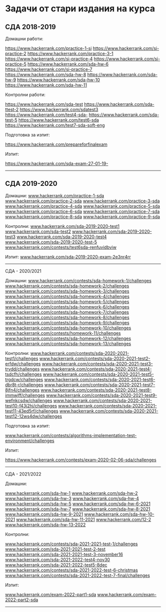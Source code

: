 # Задачи от стари издания на курса

## СДА 2018-2019

Домашни работи:

https://www.hackerrank.com/practice-1-si 
https://www.hackerrank.com/si-practice-2
https://www.hackerrank.com/practice-3-1
https://www.hackerrank.com/si-practice-4 
https://www.hackerrank.com/si-practice-5 
https://www.hackerrank.com/sda-hw-6
https://www.hackerrank.com/si-practice-7
https://www.hackerrank.com/sda-hw-8
https://www.hackerrank.com/sda-hw-9
https://www.hackerrank.com/sda-hw-10
https://www.hackerrank.com/sda-hw-11

Контролни работи:

https://www.hackerrank.com/sda-test
https://www.hackerrank.com/sda-ttest-2
https://www.hackerrank.com/sdatest3
https://www.hackerrank.com/test4-sda-
https://www.hackerrank.com/sda-test-5
https://www.hackerrank.com/test6-sda 
https://www.hackerrank.com/test7-sda-soft-eng

Подготовка за изпит:

https://www.hackerrank.com/prepareforfinalexam

Изпит:

https://www.hackerrank.com/sda-exam-27-01-19-

---

## СДА 2019-2020

Домашни:
www.hackerrank.com/practice-1-sda 
www.hackerrank.com/practice-2-sda 
www.hackerrank.com/practice-3-sda 
www.hackerrank.com/practice-4-sda 
www.hackerrank.com/practice-5-sda 
www.hackerrank.com/practice-6-sda 
www.hackerrank.com/practice-7-sda 
www.hackerrank.com/practice-8-sda 
www.hackerrank.com/practice-9-sda 


Контролни:
www.hackerrank.com/sda-2019-2020-test1
www.hackerrank.com/sda-test2
www.hackerrank.com/sda-2019-2020-test3
www.hackerrank.com/sda-2019-2020-test4
www.hackerrank.com/sda-2019-2020-test-5
www.hackerrank.com/contests/test6sda-renfuvidbviw 


Изпит:
www.hackerrank.com/sda-2019-2020-exam-2e3nr4rr 

---

СДА - 2020/2021

Домашни:
www.hackerrank.com/contests/sda-homework-1/challenges
www.hackerrank.com/contests/sda-homework-2/challenges
www.hackerrank.com/contests/sda-homework-3/challenges
www.hackerrank.com/contests/sda-homework-4/challenges
www.hackerrank.com/contests/sda-homework-5/challenges
www.hackerrank.com/contests/sda-homework-6/challenges
www.hackerrank.com/contests/sda-homework-7/challenges
www.hackerrank.com/contests/sda-homework-8/challenges
www.hackerrank.com/contests/sda-homework-9/challenges
www.hackerrank.com/contests/sda-homework-10/challenges
www.hackerrank.com/contests/homework-11/challenges
www.hackerrank.com/contests/sda-homework-12/challenges
www.hackerrank.com/contests/sda-homework-13/challenges

Контролни:
www.hackerrank.com/contests/sda-2020-2021-test1/challenges
www.hackerrank.com/contests/sda-2020-2021-test2-erfdw/challenges
www.hackerrank.com/contests/sda-2020-2021-test3-trvdd/challenges
www.hackerrank.com/contests/sda-2020-2021-test4-tsdcfh/challenges
www.hackerrank.com/contests/sda-2020-2021-test5-trgdcw/challenges
www.hackerrank.com/contests/sda-2020-2021-test6-dbr8t-r/challenges
www.hackerrank.com/contests/sda-2020-2021-test7-8jfn4/challenges
www.hackerrank.com/contests/sda-2020-2021-test8-immwjff/challenges
www.hackerrank.com/contests/sda-2020-2021-test9-wefnkcsdw/challenges
www.hackerrank.com/contests/sda-2020-2021-test10-f43j2hj/challenges
www.hackerrank.com/contests/sda-2020-2021-test11-43ed5rf/challenges
www.hackerrank.com/contests/sda-2020-2021-test12-12ws4dw/challenges

Подготовка за изпит:

www.hackerrank.com/contests/algorithms-implementation-test-environment/challenges

Изпит:

https://www.hackerrank.com/contests/exam-2020-02-06-sda/challenges

---

СДА - 2021/2022

Домашни:

www.hackerrank.com/sda-hw-1
www.hackerrank.com/sda-hw-2
www.hackerrank.com/sda-hw-3
www.hackerrank.com/sda-hw-4
www.hackerrank.com/sda-hw-5
www.hackerrank.com/sda-hw-6-2021
www.hackerrank.com/sda-hw-7
www.hackerrank.com/sda-hw-8-2021
www.hackerrank.com/sda-hw-9-2021
www.hackerrank.com/sda-hw-10-2021
www.hackerrank.com/sda-hw-11-2021
www.hackerrank.com/12-2
www.hackerrank.com/sda-hw-13-2022

Контролни:

www.hackerrank.com/contests/sda-2021-2021-test-1/challenges
www.hackerrank.com/sda-2021-2021-test-2-test
www.hackerrank.com/sda-2021-2021-test-3-november16
www.hackerrank.com/sda-2021-2022-test4-nov30
www.hackerrank.com/sda-2021-2022-test5-8dec
www.hackerrank.com/contests/sda-2021-2022-test-6-christmas
www.hackerrank.com/contests/sda-2021-2022-test-7-final/challenges 


Изпит:
 
www.hackerrank.com/exam-2022-part1-sda 
www.hackerrank.com/exam-2022-part2-sda 
 
---